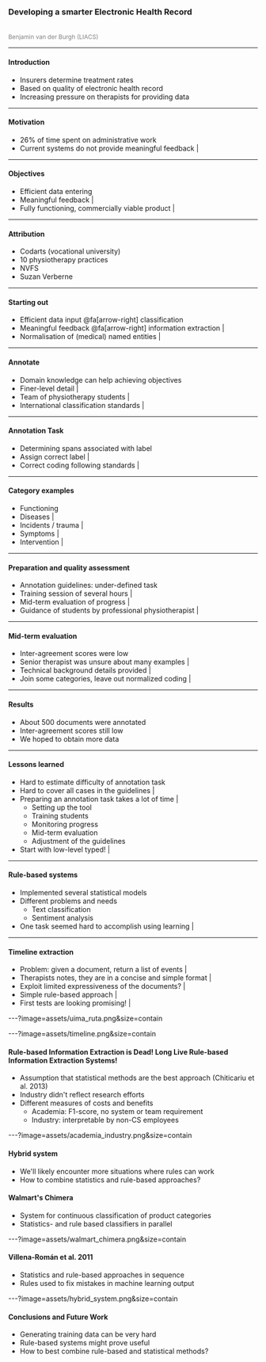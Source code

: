 ### Developing a smarter Electronic Health Record
<br>
<span style="color:gray;font-size:12;">Benjamin van der Burgh (LIACS)</span>

---

#### Introduction

* Insurers determine treatment rates 
* Based on quality of electronic health record
* Increasing pressure on therapists for providing data

---

#### Motivation

- 26% of time spent on administrative work
- Current systems do not provide meaningful feedback |

---

#### Objectives

- Efficient data entering
- Meaningful feedback |
- Fully functioning, commercially viable product |

---

#### Attribution

- Codarts (vocational university)
- 10 physiotherapy practices
- NVFS
- Suzan Verberne

---

#### Starting out 

- Efficient data input @fa[arrow-right] classification
- Meaningful feedback @fa[arrow-right] information extraction |
- Normalisation of (medical) named entities |

---

#### Annotate

- Domain knowledge can help achieving objectives
- Finer-level detail |
- Team of physiotherapy students |
- International classification standards |

---

#### Annotation Task

- Determining spans associated with label 
- Assign correct label |
- Correct coding following standards |

---

#### Category examples

* Functioning
* Diseases |
* Incidents / trauma |
* Symptoms |
* Intervention |

---

#### Preparation and quality assessment

* Annotation guidelines: under-defined task
* Training session of several hours |
* Mid-term evaluation of progress |
* Guidance of students by professional physiotherapist |

---

#### Mid-term evaluation

* Inter-agreement scores were low
* Senior therapist was unsure about many examples |
* Technical background details provided | 
* Join some categories, leave out normalized coding |

---

#### Results

* About 500 documents were annotated
* Inter-agreement scores still low
* We hoped to obtain more data

---

#### Lessons learned

* Hard to estimate difficulty of annotation task
* Hard to cover all cases in the guidelines |
* Preparing an annotation task takes a lot of time |
    * Setting up the tool
    * Training students
    * Monitoring progress
    * Mid-term evaluation
    * Adjustment of the guidelines
* Start with low-level typed! |

---

#### Rule-based systems

* Implemented several statistical models 
* Different problems and needs
    * Text classification
    * Sentiment analysis
* One task seemed hard to accomplish using learning |

---

#### Timeline extraction
* Problem: given a document, return a list of events |
* Therapists notes, they are in a concise and simple format |
* Exploit limited expressiveness of the documents? |
* Simple rule-based approach |
* First tests are looking promising! |


---?image=assets/uima_ruta.png&size=contain


---?image=assets/timeline.png&size=contain


#### Rule-based Information Extraction is Dead! Long Live Rule-based Information Extraction Systems!
* Assumption that statistical methods are the best approach (Chiticariu et al. 2013)
* Industry didn't reflect research efforts
* Different measures of costs and benefits
    * Academia: F1-score, no system or team requirement
    * Industry: interpretable by non-CS employees 


---?image=assets/academia_industry.png&size=contain


#### Hybrid system

- We'll likely encounter more situations where rules can work
- How to combine statistics and rule-based approaches?


#### Walmart's Chimera

- System for continuous classification of product categories
- Statistics- and rule based classifiers in parallel


---?image=assets/walmart_chimera.png&size=contain


#### Villena-Román et al. 2011

- Statistics and rule-based approaches in sequence
- Rules used to fix mistakes in machine learning output


---?image=assets/hybrid_system.png&size=contain

#### Conclusions and Future Work
* Generating training data can be very hard 
* Rule-based systems might prove useful
* How to best combine rule-based and statistical methods? 
